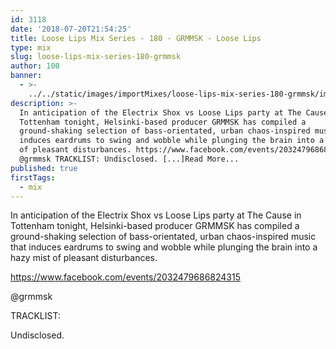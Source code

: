 ```yaml
---
id: 3118
date: '2018-07-20T21:54:25'
title: Loose Lips Mix Series - 180 - GRMMSK - Loose Lips
type: mix
slug: loose-lips-mix-series-180-grmmsk
author: 100
banner:
  - >-
    ../../static/images/importMixes/loose-lips-mix-series-180-grmmsk/image3118.jpeg
description: >-
  In anticipation of the Electrix Shox vs Loose Lips party at The Cause in
  Tottenham tonight, Helsinki-based producer GRMMSK has compiled a
  ground-shaking selection of bass-orientated, urban chaos-inspired music that
  induces eardrums to swing and wobble while plunging the brain into a hazy mist
  of pleasant disturbances. https://www.facebook.com/events/2032479686824315
  @grmmsk TRACKLIST: Undisclosed. [...]Read More...
published: true
firstTags:
  - mix
---
```

In anticipation of the Electrix Shox vs Loose Lips party at The Cause in Tottenham tonight, Helsinki-based producer GRMMSK has compiled a ground-shaking selection of bass-orientated, urban chaos-inspired music that induces eardrums to swing and wobble while plunging the brain into a hazy mist of pleasant disturbances.

https://www.facebook.com/events/2032479686824315

@grmmsk

TRACKLIST:

Undisclosed.